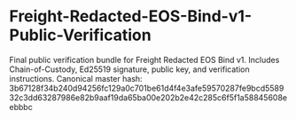 # Freight-Redacted-EOS-Bind-v1-Public-Verification
Final public verification bundle for Freight Redacted EOS Bind v1. Includes Chain-of-Custody, Ed25519 signature, public key, and verification instructions. Canonical master hash: 3b67128f34b240d94256fc129a0c701be61d4f4e3afe59570287fe9bcd558932c3dd63287986e82b9aaf19da65ba00e202b2e42c285c6f5f1a58845608eebbbc

